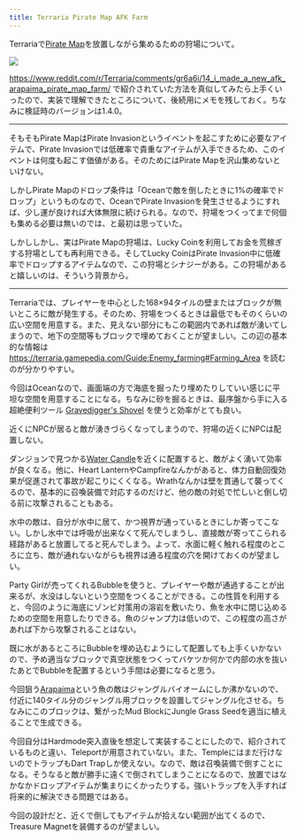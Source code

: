 ```yaml
---
title: Terraria Pirate Map AFK Farm
---
```


Terrariaで[Pirate Map](https://terraria.gamepedia.com/Pirate_Map)を放置しながら集めるための狩場について。

[![](/images/2020-09-13-terraria.png)](/images/2020-09-13-terraria.png)

<https://www.reddit.com/r/Terraria/comments/gr6a6i/14_i_made_a_new_afk_arapaima_pirate_map_farm/> で紹介されていた方法を真似してみたら上手くいったので、実装で理解できたところについて、後続用にメモを残しておく。ちなみに検証時のバージョンは1.4.0。

---

そもそもPirate MapはPirate Invasionというイベントを起こすために必要なアイテムで、Pirate Invasionでは低確率で貴重なアイテムが入手できるため、このイベントは何度も起こす価値がある。そのためにはPirate Mapを沢山集めないといけない。

しかしPirate Mapのドロップ条件は「Oceanで敵を倒したときに1%の確率でドロップ」というものなので、OceanでPirate Invasionを発生させるようにすれば、少し運が良ければ大体無限に続けられる。なので、狩場をつくってまで何個も集める必要は無いのでは、と最初は思っていた。

しかししかし、実はPirate Mapの狩場は、Lucky Coinを利用してお金を荒稼ぎする狩場としても再利用できる。そしてLucky CoinはPirate Invasion中に低確率でドロップするアイテムなので、この狩場とシナジーがある。この狩場があると嬉しいのは、そういう背景から。

---

Terrariaでは、プレイヤーを中心とした168×94タイルの壁またはブロックが無いところに敵が発生する。そのため、狩場をつくるときは最低でもそのくらいの広い空間を用意する。また、見えない部分にもこの範囲内であれば敵が湧いてしまうので、地下の空間等もブロックで埋めておくことが望ましい。この辺の基本的な情報は <https://terraria.gamepedia.com/Guide:Enemy_farming#Farming_Area> を読むのが分かりやすい。

今回はOceanなので、画面端の方で海底を掘ったり埋めたりしていい感じに平坦な空間を用意することになる。ちなみに砂を掘るときは、最序盤から手に入る超絶便利ツール [Gravedigger's Shovel](https://terraria.gamepedia.com/Gravedigger%27s_Shovel) を使うと効率がとても良い。

近くにNPCが居ると敵が湧きづらくなってしまうので、狩場の近くにNPCは配置しない。

ダンジョンで見つかる[Water Candle](https://terraria.gamepedia.com/Water_Candle)を近くに配置すると、敵がよく湧いて効率が良くなる。他に、Heart LanternやCampfireなんかがあると、体力自動回復効果が促進されて事故が起こりにくくなる。Wrathなんかは壁を貫通して襲ってくるので、基本的に召喚装備で対応するのだけど、他の敵の対処で忙しいと倒し切る前に攻撃されることもある。

水中の敵は、自分が水中に居て、かつ視界が通っているときにしか寄ってこない。しかし水中では呼吸が出来なくて死んでしまうし、直接敵が寄ってこられる経路があると放置してると死んでしまう。よって、水面に軽く触れる程度のところに立ち、敵が通れないながらも視界は通る程度の穴を開けておくのが望ましい。

Party Girlが売ってくれるBubbleを使うと、プレイヤーや敵が通過することが出来るが、水没はしないという空間をつくることができる。この性質を利用すると、今回のように海底にゾンビ対策用の溶岩を敷いたり、魚を水中に閉じ込めるための空間を用意したりできる。魚のジャンプ力は低いので、この程度の高さがあれば下から攻撃されることはない。

既に水があるところにBubbleを埋め込むようにして配置しても上手くいかないので、予め適当なブロックで真空状態をつくってバケツか何かで内部の水を抜いたあとでBubbleを配置するという手間は必要になると思う。

今回狙う[Arapaima](https://terraria.gamepedia.com/Arapaima)という魚の敵はジャングルバイオームにしか沸かないので、付近に140タイル分のジャングル用ブロックを設置してジャングル化させる。ちなみにこのブロックは、繋がったMud BlockにJungle Grass Seedを適当に植えることで生成できる。

今回自分はHardmode突入直後を想定して実装することにしたので、紹介されているものと違い、Teleportが用意されていない。また、Templeにはまだ行けないのでトラップもDart Trapしか使えない。なので、敵は召喚装備で倒すことになる。そうなると敵が勝手に遠くで倒されてしまうことになるので、放置ではなかなかドロップアイテムが集まりにくかったりする。強いトラップを入手すれば将来的に解決できる問題ではある。

今回の設計だと、近くで倒してもアイテムが拾えない範囲が出てくるので、Treasure Magnetを装備するのが望ましい。
